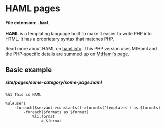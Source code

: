 
# HAML pages

#### File extension: `.haml`

**HAML** is a templating language built to make it easier to write PHP into HTML. It has a proprietary syntax that matches PHP.

Read more about HAML on [haml.info](http://haml.info/). This PHP version uses MtHaml and the PHP-specific details are summed up on [MtHaml's page](https://github.com/arnaud-lb/MtHaml).



## Basic example

##### site/pages/some-category/some-page.haml

	%h1 This is HAML

	%ul#users
		-foreach($servant->constants()->formats('templates') as $formats)
			-foreach($formats as $format)
				%li.format
					= $format

